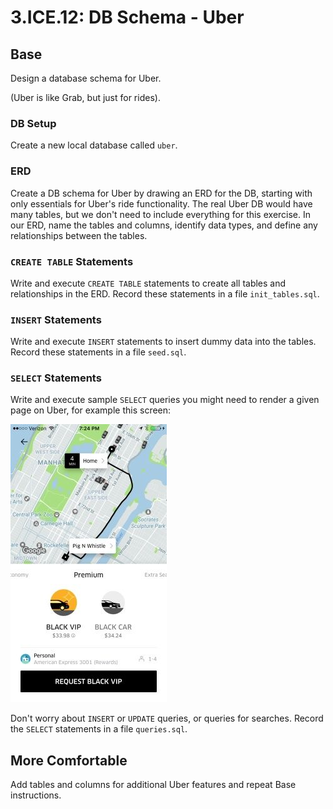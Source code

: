 # 3.ICE.12: DB Schema - Uber

## Base

Design a database schema for Uber.

\(Uber is like Grab, but just for rides\).

### DB Setup

Create a new local database called `uber`. 

### ERD

Create a DB schema for Uber by drawing an ERD for the DB, starting with only essentials for Uber's ride functionality. The real Uber DB would have many tables, but we don't need to include everything for this exercise. In our ERD, name the tables and columns, identify data types, and define any relationships between the tables.

### `CREATE TABLE` Statements

Write and execute `CREATE TABLE` statements to create all tables and relationships in the ERD. Record these statements in a file `init_tables.sql`.

### `INSERT` Statements

Write and execute `INSERT` statements to insert dummy data into the tables. Record these statements in a file `seed.sql`. 

### `SELECT` Statements

Write and execute sample `SELECT` queries you might need to render a given page on Uber, for example this screen:

![](../../.gitbook/assets/ube.jpg)

 Don't worry about `INSERT` or `UPDATE` queries, or queries for searches. Record the `SELECT` statements in a file `queries.sql`.

## More Comfortable

Add tables and columns for additional Uber features and repeat Base instructions.

